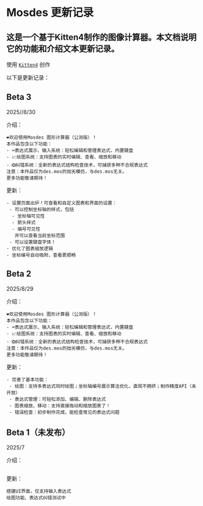 # Mosdes 更新记录
## 这是一个基于Kitten4制作的图像计算器。本文档说明它的功能和介绍文本更新记录。
使用 [`Kitten4`](https://kitten4.codemao.cn "点击访问！") 创作

以下是更新记录：
## Beta 3
2025//8/30

介绍：
```
❤️欢迎使用Mosdes 图形计算器（公测版）！
本作品包含以下功能：
- ⌨️表达式展示、输入系统：轻松编辑和管理表达式，内置键盘
- 📈绘图系统：支持图表的实时编辑、查看、缩放和移动
- ❎纠错系统：全新的表达式结构检查技术，可捕获多种不合规表达式
注意：本作品仅为des.mos的拙劣模仿，与des.mos无关。
更多功能敬请期待！
```
更新：
```
- 设置页面出炉！可查看和自定义图表和界面的设置：
 - 可以控制坐标轴的样式，包括
  - 坐标轴可见性
  - 箭头样式
  - 编号可见性
   并可以查看当前坐标范围
 - 可以设置键盘字体！
- 优化了图表缩放逻辑
- 坐标编号自动吸附，查看更顺畅
```
## Beta 2
2025/8/29

介绍：
```
❤️欢迎使用Mosdes 图形计算器（公测版）！
本作品包含以下功能：
- ⌨️表达式展示、输入系统：轻松编辑和管理表达式，内置键盘
- 📈绘图系统：支持图表的实时编辑、查看、缩放和移动
- ❎纠错系统：全新的表达式结构检查技术，可捕获多种不合规表达式
注意：本作品仅为des.mos的拙劣模仿，与des.mos无关。
更多功能敬请期待！
```
更新：
```
- 完善了基本功能：
 - 绘图：支持多表达式同时绘图；坐标轴编号展示算法优化，直观不拥挤；制作精度API（未开放）
 - 表达式管理：可轻松添加、编辑、删除表达式
 - 图表缩放、移动：支持直接拖动和缩放图表了！
 - 错误检查：初步制作完成，能检查常见的表达式问题
```
## Beta 1（未发布）
2025/7

介绍：
```
```
更新：
```
搭建UI界面，仅支持输入表达式
绘图功能、表达式纠错测试中
```
